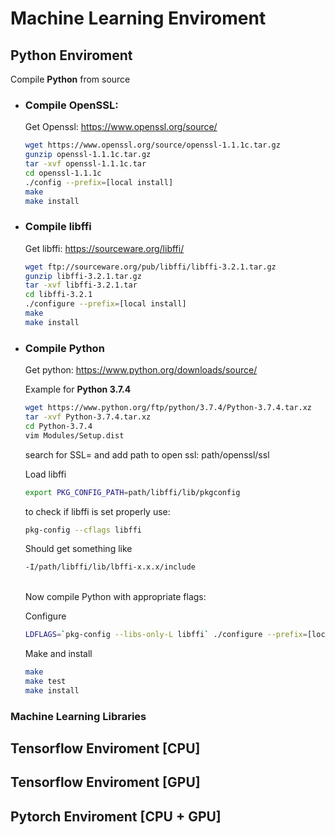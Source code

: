 # Machine Learning Enviroment

## Python Enviroment

Compile **Python** from source

* ### Compile OpenSSL:
    
    Get Openssl: https://www.openssl.org/source/
    
    ```bash
    wget https://www.openssl.org/source/openssl-1.1.1c.tar.gz
    gunzip openssl-1.1.1c.tar.gz
    tar -xvf openssl-1.1.1c.tar
    cd openssl-1.1.1c
    ./config --prefix=[local install]
    make
    make install
    ```
* ### Compile libffi

    Get libffi: https://sourceware.org/libffi/
    ```bash
    wget ftp://sourceware.org/pub/libffi/libffi-3.2.1.tar.gz
    gunzip libffi-3.2.1.tar.gz
    tar -xvf libffi-3.2.1.tar
    cd libffi-3.2.1
    ./configure --prefix=[local install]
    make
    make install
    ```
    

* ### Compile Python
    Get python: https://www.python.org/downloads/source/
    
    Example for **Python 3.7.4**
    ```bash
    wget https://www.python.org/ftp/python/3.7.4/Python-3.7.4.tar.xz
    tar -xvf Python-3.7.4.tar.xz
    cd Python-3.7.4
    vim Modules/Setup.dist
    ```
    search for SSL= and add path to open ssl: path/openssl/ssl
    
    Load libffi
    ```bash
    export PKG_CONFIG_PATH=path/libffi/lib/pkgconfig
    ```
    to check if libffi is set properly use:
    ```bash
    pkg-config --cflags libffi
    ```
    Should get something like 
    ```bash
    -I/path/libffi/lib/lbffi-x.x.x/include
    ```
    <br>
    Now compile Python with appropriate flags:
        
    Configure
     ```bash
    LDFLAGS=`pkg-config --libs-only-L libffi` ./configure --prefix=[local install] --with-ensurepip=install
    ```
    Make and install
    ```bash
    make
    make test
    make install
    ```
    

### Machine Learning Libraries

## Tensorflow Enviroment [CPU]

## Tensorflow Enviroment [GPU]

## Pytorch Enviroment [CPU + GPU]
